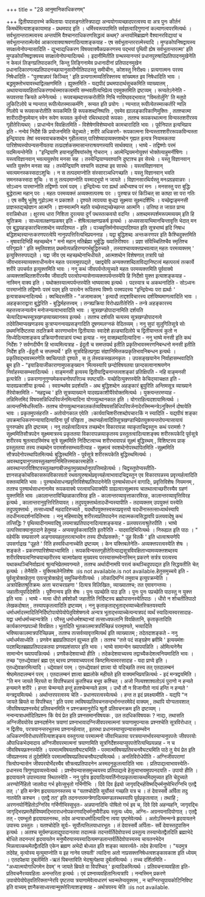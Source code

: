 +++
title = "28 आनुमानिकाधिकरणम्"

+++
द्वितीयपादारम्भे कथितायाः पादसङ्गतेस्त्रिपाद्या अन्ययोगव्यच्छादपरत्वस्य वा अत्र पुनः कीर्तनं किमर्थमित्याशङ्कायामाह - प्रथमपाद इति । धर्मिस्वरूपपामिति सर्वज्ञत्वादिगुणानां कल्याणत्वपरमित्यर्थः । सर्वभूतान्तरात्मत्वस्य अन्तर्यामि वैश्चानराधिकरणसिद्धत्वं कथम्? अन्तर्यामिब्राह्मणे वैश्वानरविद्यायां च सर्वभूतान्तरात्मेत्येवं आकारवाक्याश्रवणादित्याशङ्कयाह - एष सर्वभूतान्तररात्मेस्यादि । मुण्डकोपनिषद्वायस्य सपक्षत्वेनोपन्यासादिति - द्युभ्वाद्यधिकरण विषयवाक्यैकप्रकरणस्य पद्भयां पृथिवी ह्येष सर्वभूतान्तरत्मा' इति मुण्डकोपनिषद्वाक्यस्य सपक्षत्वेनोपन्यादित्यर्थः । इदानीमितीति ग्रन्थस्यानन्तरं प्रधानपुरुषादिप्रतिपादनमुखेनेति न केवलं लिङ्गप्रतिपादकानि, किन्तु लिङ्गिनामेव प्रधानादीनां प्रतिपादनमुखेन प्रधानादिकारणत्वप्रतिपादनच्छायानुसारीणीतिपाठस्तु समीचीनः, कोशस्तु निरीक्ष्यः। प्रत्यगात्मनः परस्य निषेधादिति - "पुरुषान्नपरं किञ्चित् ' इति प्रत्यगात्मव्यतिरिक्त्तस्य सांख्यमत इव निषेधादिति भावः । बद्धमुक्त्तोभयावस्थाद्विलक्षणमिति । ह्युक्त्तमिति - यद्यपीदं प्रथमपादार्थसूचकमिति व्याख्यातम् , अथायप्यव्यवहिताधिकरणार्थस्मारकत्वमपि सम्भवतीत्यभिप्रेत्य एवमुक्त्तमिति द्रष्टव्यम् । रूप्यतेऽनेनेति - रूपवत्तया क्रियते अनेनेत्यर्थः । रूपवच्छब्दात्तत्करोतीति णिचि णाविष्ठवद्भावात् "विमतोर्लुगि' ति मतुपो लुकिटिलोपे च ण्यन्तात् रूपीत्येतस्मात्कर्मणि , रूप्यत इति प्रयोगः । ण्यन्तात् रूपीत्येतस्मात्कर्तरि ण्वलि णिलोपे च रूपवत्करोतीति रूपकमिति हि रूपकशब्दनिष्पत्तिः , एवमेव ह्यालङ्कारिकाणिमुक्त्तिः , ततश्चात्मा शारीरादीनुपमेयान् स्वेन रूपेण रूपवतः कुर्वन्तो रथिरथादयो रूपकाः , ततश्च रूपकरथात्मना विन्यस्तशरीरस्य गृहीतेरित्यथर्ः । प्राधान्येन विवक्षितमिति - विशेषेणविशेष्यभावे कामचारादिति भावः । पूर्वनिपात इत्यभिप्राय इति - नन्वेवं निर्देशे किं प्रयोजनमिति चेदुच्यते ; शरीरे अधिकरणे- रूपकात्मना विन्यस्ताश्शरीररूपकविन्यस्ता इन्द्रियादयः तेषां स्वस्ववाचकशब्देन गृहीतत्वात् पारिशेष्यादव्यक्त्तशब्देन गृह्यत इत्यत्र नियामकतया पारिशेष्यस्योपन्यसनीयतया तत्प्रदर्शकसमासान्तराश्रयणस्यापि सार्थक्यात् । भाष्ये - तद्विष्णोः परमं पदमित्यन्तेनेति । "इन्द्रियाणि हयानाहुर्विषयांस्तेषु गोचरान् । आत्मेन्द्रियमनोयुक्त्तं भोक्तेत्याहुमर्नीषिणः । यस्त्वविज्ञानवान् भवत्ययुक्त्तेव मनसा सह । तस्येन्द्रियाण्यवश्यानि दुष्टाश्च इव सेरथेः । यस्तु विज्ञानवान् भवति युक्त्तेन मनसा सह । तस्येन्द्रियाणि वश्यानि सदश्चा इव सारथेः । यस्त्वविज्ञानवान् भवत्यमनस्कस्सदाऽशुचिः । न स तत्पदमाप्नोति संस्सारञ्चधिगच्छति । यस्तु विज्ञानवान् भवति समनस्कस्सदा शुचिः । स तु तत्पदमाप्नोति यस्माद्भूयो न जायते । विज्ञानसारथिर्यस्तु मनःप्रग्रहवान्नरः । सोऽध्वनः पारमाप्नोति तद्विष्णोः परमं पदम् । इन्द्रियेभ्यः परा ह्यर्था अर्थेभ्यश्च परं मनः । मनसस्तु परा बुद्धिः बुद्धेरात्मा महान् परः । महतः परमव्यक्त्तं अव्यक्त्तात्परुषः परः । पुरुषान्न परं किञ्चित् सा काष्ठा सा परा गतिः । एष सर्वेषु भूतेषु गूढोऽत्मा न प्रकाशते । दृश्यते त्वग्रयया बुध्द्या सूक्ष्मया सूक्ष्मदर्शिभिः । यच्छेद्वाङ्मनसी प्राज्ञस्तद्यच्छेज्ञान आत्मनि । ज्ञानमात्मनि महति यच्छेत्तद्यच्छेच्छान्त आत्मनि । उत्तिष्ठ त जाग्रत प्राप्य वरान्निबोधत । क्षुरस्य धारा निशिता दुरत्यया दुर्गं पथस्तत्कवयो वदन्ति । अशब्दमस्पर्शमरूपमव्ययम् इति हि श्रुतिक्रमः । साध्यत्वलक्षणप्रकषर् इति - शेषित्वलक्षणप्रकर्ष इत्यर्थः । अध्यवसायाभिमानचिन्तावृत्ति भेदात् मन एव बुद्धयहङ्कारचित्तशब्देन व्यपदिश्यत - इति । पञ्चवृत्तिर्मनोवव्द्यपदिश्यत इति सूत्रभाष्यं हृदि निषाध बद्धिशब्दस्यान्तःकरणपरत्वेपि नानुपपत्तिरित्यभिप्रयननाह । यद्वा बुद्धिशब्दः अन्तःकरणपर इति कैश्चिदुक्त्तमिति - मृषावादिभिर्हि महच्छब्देन " मनो महान् मतिर्ब्रह्मा भूर्बुद्धिः ख्यातिरीश्वरः । प्रज्ञा संविच्चितिश्चैव स्मृतिश्च परिगृह्यते ' इति स्मृतिवशात् प्रथमोत्पन्नहिरण्यगर्भबुद्धिरुच्यते , तस्याश्चाव्यक्त्तप्रभवत्वात् महतः परमव्यक्त्तम् ' इत्युक्त्तिरुपपद्यते । यद्वा जीव एव महच्छब्देनाभिधीयते , आत्मशब्देन विशेषणात् तत्रापि पक्षे जीवभावस्याव्यक्त्ताधीनत्वेन महतः परत्वमुपपद्यते , पक्षद्वयेपि अन्यक्त्तशब्दिताविद्यानिष्टत्वं महत्परत्वं तत्कार्ये शरीरे उपचर्यत इत्युक्त्तमिति भावः । ननु कथं जीवपर्यन्तेत्युच्यते महतः परमव्यक्त्तमिति पूर्ववाक्ये अव्यक्त्तशब्दितशरीरस्यैव जीवादपि परत्वोपन्यासेनाव्यक्त्तपर्यन्तस्येपि हि निर्देशो युक्त्त इत्याशङ्कयाह - नास्मिन् वाक्य इति । यथोक्तस्यात्मपर्यन्तस्येति भाष्यवाक्य इत्यर्थः । पदस्यात्र च अकथनादिति - सोऽध्वनः पारमाप्नोति तद्विष्णोः परमं पदम् इति पारत्वेन रूपितस्य विष्णोः परमपदस्य "इन्द्रियेभ्यः परा ह्यर्थाः ' इत्यत्राकथनादित्यर्थः । क्वचिदस्तीति - "अजामाकाम् ' इत्यादौ ताद्दशविचारस्य दर्शयिष्यमाणत्वादिति भावः । अहङ्काराद्वारा बुद्धेरिति - बुद्धिर्महत्तत्त्वम् । तन्त्रप्रक्रिया विरोधप्रतीतेरिति - तन्त्रे अहङ्कारस्य महत्तत्त्वजन्यत्वेन मनोजन्यत्वाभावादिति भावः । सूत्रखण्डोपादानामिति दर्शयति चेत्यादिग्रन्थस्सूत्रखण्डव्याख्यानरूप इत्यर्थः । ततश्च दर्शयति चत्यस्य सूत्रखण्डोपादनत्वे तदेवेतिमाप्यखणडस्य कुत्राप्यनन्वयप्रसङ्गादिति दूषणमलग्नकं वेदितव्यम् । ननु सुपां सुलुगितिसूत्रे सोः प्रथमनिर्दिष्टतया तदतिक्रमे कारणाभावेन द्वितीयायाः स्वादेशे हल्ङ्यादिलोपे च द्वितीयान्तत्वं कुतो न सिध्येदित्याशङ्कय प्रक्रियागौरवान्नायं पन्था इत्याह - ननु वाक्छब्दादित्यादिना - ननु भाष्ये मनसी इति कथं निर्देशः ? सर्वणदीर्घेण हि भाव्यमित्यत्राह - ईदूतौ च समप्तयर्थ इतीति प्रकृतिभावस्मरणनिबन्धनो मनसी इतीति निर्देश इति -ईदूतौ च सप्तम्यर्थे ' इति सूत्रविहितप्रगृह्य संज्ञानिमित्तकप्रकृतिभावनिबन्धन इत्यर्थः । प्रकृतिवद्भावस्मरणेति क्वचित्पाठो दृश्यते , स तु लेस्वकस्खलनकृतः । उपसङ्खयानेन निर्वाहासम्भवादिति ब्रूम इति - "इयाडियाजीकाराणामुपसङ्ख्यान 'मित्यस्यापि छन्दोविषयतया छान्दसत्वानाश्रयणेन निर्वाहस्यासम्भवादित्यर्थः । वाङ्मनसी इत्यस्य द्वितीयाद्विचनान्तत्वशङ्कां प्रतिक्षिपति - नहि वाङ्मनसी इत्यत्रेति । प्रकराणानुगुण्यमेकवचनोपपत्तिञ्च स्पष्टयति- यच्छेदित्युक्त्तस्येति केचिद्य्वाचक्षत इति - यादवप्रकाशीया इत्यर्थः । स्वग्रन्थमेव प्रदर्शयति - अथ बुद्धिशब्देन अहङ्कारं ब्रूयुरिति अन्तिमसूत्र व्याख्याने तैरेवोक्तमिति - "महद्वच्च ' इति सूत्रव्याख्याने यादवप्रकाशीयैरेवोक्तमित्यर्थः । युक्त्यन्तरमप्याह - तन्निमित्तमिदं विषयसन्निधिपरिवर्जनमित्यादिना योगव्युत्थानकाल इति । योगराहित्यदशायामित्यर्थः । अत्यन्तनिषेधस्त्विति- ततश्च योगव्युत्थानकालकर्तव्यविषयसन्निधिपरिवर्जनादेरस्मिन्मन्त्रेऽनुक्त्तिर्न दोषायेति भावः । प्रकृतमुपसंहरति - अतोयोगकाल एवेति ।कार्यवाचिशरीरशब्दोपचारःकिं न स्यादिति - यद्यपीयं शङ्का उपक्रमाधिकरणन्यायादित्यादिना पूर्वं परिहृता , तथाप्यर्हत्वादितिसूत्रखण्डाभिप्रेतयुक्त्यन्तरोपन्यासायायं पुनरुपक्षेप इति द्रष्टव्यम् । ननु तदर्हत्वादित्यत्र तच्छब्देन विकारापन्ना व्याकृताचिद्वस्तुनः कथं परामर्शः ? सूक्ष्ममितिसौत्रपदेन सूक्ष्ममात्रस्य प्रकृततया विकारापन्नव्याकृतस्य प्रस्तुतत्वादित्याशङ्क्य शरीररूपकेदि पूर्वसूत्रे शरीरस्य श्रुतत्वादस्मिंश्च सूत्रे सूक्ष्ममिति निर्दिष्टत्वाच्च शरीरभावापन्नं सूक्ष्मं बुद्धिस्थम् , विशिष्टस्य प्राक् प्रस्तुततया तस्य तच्छब्देन परामर्शस्सम्भवतीत्याह - सूक्ष्मत्वं स्वशब्देनोपस्थापितमिति -सूक्ष्ममिति सौत्रपदेनोपस्थापितमित्यर्थः बुद्धिस्थमिति - पूर्वसूत्रे शरीररूपकेति बुद्धिस्थमित्यर्थः । अवस्थाद्वयानुगतवस्तुलक्षणानिमितित्तमाकारमाहेति - अवस्थान्तरविशिष्टवस्तुलक्षणाबीजभूतमुख्यार्थानूपपत्तिमाहेत्यर्थः । चिद्वस्तुपोप्यस्तीति- ज्ञानसङ्कोचविकासरूपविकारवतो रथवत्पुरुषार्थप्रवृत्त्यर्हत्वाभावादचिद्वस्तुन एव विकारापन्नस्य प्रवृत्त्यर्हत्वादिति वक्त्तव्यमिति भावः । पुरुषार्थसाधनप्रवृत्तिविशेषप्रतिपादनेनेति पुरुषार्थसाधनं वागादिः, प्रवृत्तिविशेषः नियमनम् , ततश्च पुरुषार्थसाधनानामेव रूपकवाक्ये परत्वावधिवाक्येपि ग्राह्यत्वात्सूक्ष्मस्य चातथात्वाच्छरीरस्यैव ग्रहणं युक्त्तमिति भावः ॥कालान्तराविच्छिन्नाकारविरह इति - कालान्तरव्यावृत्ताकारविरहः, कालान्तरव्यावृत्तिविरह इत्यर्थः , कालान्तरानुवृत्तिरितियावत् । तदुपयुक्त्तार्थतादधीन्यस्यापीति - तदव्यक्त्तम् उपयुक्त्तं यस्येति तदुपयुक्त्तार्थः , तत्साध्यार्थो महदादिरुच्यते , यदर्थोपयुक्त्तस्वरूपप्रवृत्तयो यदधीनास्तत्साध्यार्थस्यापि तदधीनत्वदर्शनादितिभावः । ननु महिमवादेषु शरीरत्वप्रतिपादनेन तदात्मकत्वसिद्धावपि प्रलयवादेषु कथं तत्सिद्धिः ? पृथिव्यादीनामवादिषु लयमात्रप्रतिपादनादित्याशङ्कयाह - प्रलयपरत्वश्रुतेरपीति । भाष्ये उत्पत्तिवाक्यानुपादाने हेतुमाह - अप्ययपूर्वकत्वादिति इतरैरिति - यादवादिभिरित्यर्थः । निरूह्यत इति पाठः । " वहेर्यकि सम्प्रसारणे अङ्गावयहलुत्तरत्वाभावेन तस्य दीर्घाप्रसक्त्तेः; " उूह वितर्के ' इति धात्वाश्रयणेपि उपसर्गाद्रख "उूहते ' रिति हस्वविधानाच्चेति द्रष्टव्यम् । केन यक्त्तिबलेनेति- अव्यक्त्तपरत्वस्येति शेषः । शङ्कते - प्रकरणपारिशेष्याभ्यामिति । रूपकविन्यस्तगृहीतेरित्याद्यसूत्रविवक्षिताभ्यामव्यक्त्तशब्दस्य शरीरविषयत्वनिश्चयाच्छरीरस्य चात्मापेक्षया मुख्यस्य परस्यासम्भवेनास्मिन् प्रकरणे सर्त्रत्र परत्वस्य यथाकथञ्चिनिर्वाह्यत्वं श्रुत्यभिप्रेतमवगम्यते , ततश्च अर्थादीनामपि परत्वं कथञ्चिदुपपद्यत इति सिद्धयतीति चेत् इत्यर्थः । तेनैवेति - युक्त्तिबलेनेतिशेषः ॥is not available.is not available.हेतुसमुच्चये इति - पूर्वसूत्रोक्तहेतुना एतत्सूत्रोक्तहेतुं समुच्चिनोतीत्यर्थः । लोकादिमग्निं तमुवाच इत्युपक्रम्येति । अत्रापेक्षितश्रुतिक्रमः अत्ता चराचरग्रहणा ' दित्यत्र विलिखितः, व्याख्यातश्च; तत एवावगन्तव्यः । जहातीत्युपदिदेशेति । पूर्वेणान्वय इति शेषः । पुनः पप्रच्छेति पाठ इति । पुनः पुनः पप्रच्छेति पाठस्तु न युक्त्त इति भावः । भाष्ये - मत्वा धीरो हर्षशोकौ जहातीति निर्दिष्टस्य ब्रह्मोपासनस्येतिपाठः । धीरो न शोचतीतिपाठो लेखकदोषात् , तस्यापकृतत्वादिति द्रष्टव्यम् । ननु कृताकृताद्भूताद्भव्याच्चेतस्त्रितयस्यापि धर्माधर्मादस्मादितिनिर्दिष्टोपायोपेयोपेतृविशेषणत्वे अन्यत्र भूताद्भव्याच्चेत्यन्यत्रपदं व्यर्थं स्यादित्यस्वरसादाह- यद्वा धर्माधर्माच्चान्यत्रेति । परैस्तु धर्माधर्मशब्दाभ्यां तत्साध्यफलानि विवक्षितानि, कृताकृतादिति कार्यकारणप्रपञ्चो विवक्षितः। भूतादिति भूतकालमात्रपरिच्छिन्नं परामृश्यते, भव्यादिति भविष्यत्कालमात्रपरिच्छिन्नम् , ततश्च तत्सर्वव्यावृत्तमित्यर्थ इति व्याख्यातम् ; तदेतदाशङ्कते - ननु धर्माधर्मसाध्येति । प्रणवेन ब्रह्मप्रतिपादनं ह्युच्यत इति । ततश्च "तत्ते पदं सङ्ग्रहेण ब्रवीमि ' इत्ययमंशः पदशब्दितब्रह्मप्रतिपादकतया प्रणवप्रशंसापर इति भावः । भाष्ये सामान्येन ख्यापयन्निति । ओमित्यनेनैव सामान्येन ख्यापयन्नित्यर्थः । प्रणवैकदेशवाच्यो हीति । तदेकदेशवाच्यस्य तद्वाच्यैकदेशत्वनियमादिति भावः । तच्छ "एतध्द्येवाक्षरं ब्रह्म एत् ब्दस्य प्रणववाच्यपरत्वं किष्टमित्यस्वरसादाह - यदा प्राप्ये इति । एतध्द्येवाक्षरमित्यादि । ध्द्येवाक्षरं परम् । एतध्द्येवाक्षरं ज्ञात्वा यो यदिच्छति तस्य तत् एतदालम्बनं श्रेष्ठमेतदालम्बनं परम् । एतदालम्बनं ज्ञात्वा ब्रह्मलोके महीयते इति वाक्यमभिप्रयन्नित्यर्थः - इदं मन्त्रद्वयमिति । "ति मन जायते मि्रयते वा विपश्चिन्नायं कुतश्चिन्न बभूव कश्चित् । अजो नित्यश्शाश्वतोऽयं पुराणो न हन्यते हन्यमाने शरीरे । हन्ता चेन्मन्यते हन्तुं हतश्चेन्मन्यते हतम् । उभौ तौ न विजानीतो नायं हन्ति न हन्यते ' मन्त्रद्वयमित्यर्थः । अर्थान्तरपरत्वस्य चेति - प्रधानपरत्वस्येत्यर्थः । हन्त त इदं प्रवक्ष्यामीति - यद्यपि "न जायते म्रियते वा विपश्चित् ' इति परमा त्मविषयप्रतिवचनसन्दर्भानन्तरमेवेदं वाक्यम् , तथापि योग्यतावशात् जीवविषयप्रश्नस्येदं प्रतिवचनमिति न प्रश्नक्रमानुरोधि श्रुतौ प्रतिवचनक्रम इति द्रष्टव्यम् । नन्वन्यत्राधर्मादितिप्रश्नः किं येयं प्रेत इति प्रश्नसमानविषयकः , उत तदधिकविषयकः ? नाद्यः, तथासति अग्निजीवयोरेव प्रश्नदर्शनेन त्रयाणां प्रश्नाभावादग्निजीवपरमात्मनां त्रयाणामुपन्यासः प्रश्नश्चेति सूत्रविरोधात् । न द्वितीयः, परत्रयानन्तरभूतस्य प्रश्नानर्हत्वात् , इतरथा प्रधानस्याप्युपन्याससम्भवेन अधिकरणविरोधापत्तेरित्याशङ्कय वस्तुगत्या परमात्मनो जीवाभिन्नतया परत्रयान्तर्भावस्याप्यनुपपत्तेः जीवपरयोः औपाधिकभेदमादाय अग्निजीवपरमात्मनां त्रयाणामिति सूत्रनिर्देशस्याप्युपपत्तेरित्यभिप्रयन्नाह - न च जीवविषयफ्रश्नस्येति । परमात्मविषयतावैघट्यमिति - परमात्मविषयप्रतिवचनवैघट्यमिति पाठे तु येयं प्रेत इति जीवप्रश्नस्य तं दुर्दर्शमिति परमात्मविषयप्रतिवचनवैघट्यमित्यर्थः । अनतिविरोधेपीति - अग्निजीवपराणां त्रित्वोपन्यासेन जीवपरयोर्भेदस्यैव सौत्रत्वप्रतिपादनेन अस्मदनुकूलत्वादिति भावः । प्रतिपाद्यत्वाभावस्येति- प्रधानस्य त्रिगुणद्रवव्यस्येत्यर्थः । प्रश्नोपन्याससमुच्चयस्य प्रतिपाद्यत्वे हेतुत्वाभावमुपपनदयति - उपायो हीति । हृदयायतने उपास्यतया स्थितस्येति - ननु पूर्वत्र हृदयादित्यवर्तिनोरप्रकृतत्वात्कथमिदमुच्यत इति चेदुच्यते अरण्योर्निहितो जातवेदा गर्भ इवेत्सुभृतो गर्भिणीभिः । दिवे दिव ईढ्यो जागृवद्भिर्हविष्मद्भिर्मनुष्येभिरग्निभि एतद्वै तत् ।' इति मन्त्रेण हृदयायतनस्तस्य च "यतश्चोदेति सूर्योस्तं गच्छति यत्र च । तं देवास्सर्वे अर्पिता तदु नातयेति कश्चन । एतद्वै तत्' इति तदनन्तरमन्त्रेणादित्यमण्डलस्थस्यापि पूर्वप्रकृतत्वात् । तथाहि ; अरणनयोर्निहितोऽग्निरिव गर्भिणीभिस्सुभृतः- अन्नपानादिभिः पोषितो गर्भ इव च, दिवे दिवे अहन्यहनि, जागृवद्भिः जागृद्भिरप्रमत्तैर्हविष्यमद्भिराराधनोपकरणवद्भिर्मनुष्यैरीड्यः स्तुत्यः ध्येयः, अग्निः- अग्रनयनादियोगात् । एतद्वै तत् - एवम्भूतो हृदयायतनस्थः, तदेव अन्यत्राधर्मादित्यादिना त्वया पृष्टमेवेत्यर्थः । अतोऽस्मिन्मन्त्रे हृदयायतने उपास्यः प्रस्तुतः । यतश्चोदेति सूर्यः- सूर्योत्पत्तिलयाधारभूतः । तं देवास्सर्वे अर्पिताः- सर्वे देवास्तदुपासिन इत्यर्थः । अतश्च सूर्यमण्डलाद्युपादानतया तदात्मकं तदन्तर्वर्तिदेवोपास्यं प्रस्तुत्य तस्याप्येतद्वैतदिति ब्रह्माभेदे बोधिते तदनन्तरं हृदयायतेन मनुष्यैरुपास्यस्यादित्यमण्डलान्तर्वर्तिदेवोपास्यस्य चायतनभेदेन भिन्नत्वात्कथमेतद्वैतदिति एकेन ब्रह्मण अभेदो बोध्यत इति शङ्का व्यावर्त्त्यते- तदेव हेत्यादिना । "यदमुत्र तदेवेह, मृत्योस्य मृत्युमाप्नोति य इह नानेव पश्यती' त्यादिना अतो नाप्रसक्त्तनिषेधत्वशङ्कावकाश इति ध्येयम् । एतदपेक्षया दुबर्लमिति -ऋतं पिबन्ताविति भेदश्रुत्पेक्षया दुर्बलमित्यर्थः । तच्च दर्शितमिति - "अध्यात्मयोगाधिगमेन देवम्' न जायते म्रियते वा विपश्चित् ' इत्यादिकमित्यर्थः । प्रतिवचनाव्यवहिता इति- प्रतिवचनैरव्यवहिताः अनन्तरिता इत्यर्थः । एवं प्रश्नाव्यवहितानित्यत्रापि । नन्वस्मिन् प्रकरणे उपायोपेयोपेतृवतिरिक्त्ताग्नेरपि पृष्टतया त्रयाणामेवेत्वधारणं भवन्मतेप्ययुक्त्तम् , न चाग्निरप्युपायकोटिनिविष्ट इति वाच्यम् ज्ञानैकसाध्यत्त्वान्मुक्त्तेरित्याशङ्क्याह - अर्थत्रयस्य चेति ॥is not available.